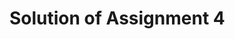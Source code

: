 <!DOCTYPE html>
<html>

<head>
    <meta charset="utf-8">
    <title>Assignment Solution for Module 4</title>
    <script src="script.js"></script>
<script>
(function() {
    var names = ["Yaakov", "John", "Jen", "Jason", "Paul", "Frank", "Larry", "Paula", "Laura", "Jim"];
    for (var i = 0; i < names.length; i++) {
        var firstLetter = names[i].charAt(0).toLowerCase();
        if (firstLetter === 'j') {
            byeSpeaker.speak(names[i]);
        } else {
            helloSpeaker.speak(names[i]);
        }
    }
})();
(function(window) {
    var helloSpeaker = new Object();
    var speakWord = "Hello";
    helloSpeaker.speak = function(name) {
        console.log(speakWord + " " + name);
    };
    window.helloSpeaker = helloSpeaker;
})(window);
(function(window) {
    var byeSpeaker = new Object();
    var speakWord = "Good Bye";
    byeSpeaker.speak = function speak(name) {
        console.log(speakWord + " " + name);
    };
    window.byeSpeaker = byeSpeaker;
})(window);
</script>
</head>

<body>
    <h1>Solution of Assignment 4</h1>
    
</body>

</html>
